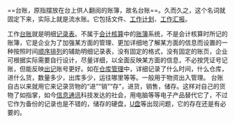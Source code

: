 ==台账，原指摆放在台上供人翻阅的账簿，故名台账==。久而久之，这个名词就固定下来，实际上就是流水账。它包括文件、[工作计划](https://baike.baidu.com/item/%E5%B7%A5%E4%BD%9C%E8%AE%A1%E5%88%92/723695?fromModule=lemma_inlink)、[工作汇报](https://baike.baidu.com/item/%E5%B7%A5%E4%BD%9C%E6%B1%87%E6%8A%A5/963596?fromModule=lemma_inlink)。

工作[台账](https://baike.baidu.com/item/%E5%8F%B0%E8%B4%A6/2067474?fromModule=lemma_inlink)就是明细[记录表](https://baike.baidu.com/item/%E8%AE%B0%E5%BD%95%E8%A1%A8/5793308?fromModule=lemma_inlink)。不属于[会计核算](https://baike.baidu.com/item/%E4%BC%9A%E8%AE%A1%E6%A0%B8%E7%AE%97/8459549?fromModule=lemma_inlink)中的[账簿](https://baike.baidu.com/item/%E8%B4%A6%E7%B0%BF/3351738?fromModule=lemma_inlink)系统，不是会计核算时所记的账簿，它是企业为了加强某方面的管理、更加详细地了解某方面的信息而设置的一种按照时间[顺序排列](https://baike.baidu.com/item/%E9%A1%BA%E5%BA%8F%E6%8E%92%E5%88%97/56273984?fromModule=lemma_inlink)的辅助明细记录表，没有固定的格式，没有固定的账页，企业可根据实际需要自行设计，尽量详细，以全面反映某方面的信息，不必按凭证号记账，但能反映[出记](https://baike.baidu.com/item/%E5%87%BA%E8%AE%B0/20789840?fromModule=lemma_inlink)账号更好。如在[仓库管理](https://baike.baidu.com/item/%E4%BB%93%E5%BA%93%E7%AE%A1%E7%90%86/9163356?fromModule=lemma_inlink)中，详细记录了什么时间，什么仓库，进什么货，数量多少，出库多少，运往哪里等等。一般用于物资出入管理。 台账自古以来就用它来记录货物的“进”“销”“存”，进货，销售，储存。这样对自己的货物了如指掌，如今[信息通讯](https://baike.baidu.com/item/%E4%BF%A1%E6%81%AF%E9%80%9A%E8%AE%AF/19069781?fromModule=lemma_inlink)科技发达的社会，用电脑等等电子产品替代它了，不过它作为备份的记录也是不错的，储存的硬盘，[U盘](https://baike.baidu.com/item/U%E7%9B%98/99846?fromModule=lemma_inlink)等出现问题，它的存在还是有必要的。